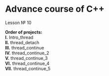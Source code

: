 # Advance course of C++ <br/>    
Lesson № 10 <br/>

<b>Order of projects:</b> <br/>
  <b>Ⅰ.</b>    Intro_thread <br/>
  <b>Ⅱ.</b>    thread_detach <br/>
  <b>Ⅲ.</b>   thread_continue <br/>
  <b>Ⅳ.</b>   thread_continue_2 <br/> 
  <b>Ⅴ.</b>    thread_continue_3 <br/>
  <b>Ⅵ.</b>   thread_continue_4 <br/>
  <b>Ⅶ.</b>  thread_continue_5
